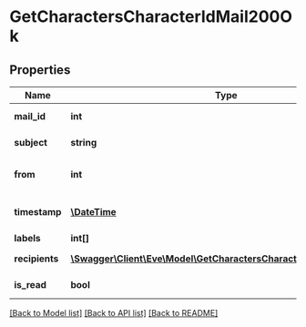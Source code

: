 # GetCharactersCharacterIdMail200Ok

## Properties
Name | Type | Description | Notes
------------ | ------------- | ------------- | -------------
**mail_id** | **int** | mail_id integer | [optional] 
**subject** | **string** | Mail subject | [optional] 
**from** | **int** | From whom the mail was sent | [optional] 
**timestamp** | [**\DateTime**](\DateTime.md) | When the mail was sent | [optional] 
**labels** | **int[]** | labels array | [optional] 
**recipients** | [**\Swagger\Client\Eve\Model\GetCharactersCharacterIdMailRecipient[]**](GetCharactersCharacterIdMailRecipient.md) | Recipients of the mail | [optional] 
**is_read** | **bool** | is_read boolean | [optional] 

[[Back to Model list]](../README.md#documentation-for-models) [[Back to API list]](../README.md#documentation-for-api-endpoints) [[Back to README]](../README.md)


